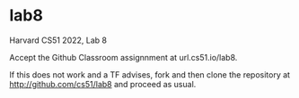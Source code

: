 # lab8
Harvard CS51 2022, Lab 8

Accept the Github Classroom assignnment at url.cs51.io/lab8.

If this does not work and a TF advises, fork and then clone the repository at http://github.com/cs51/lab8 and proceed as usual.
